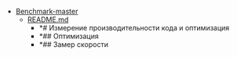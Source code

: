 - <a href = "E:\Node_projects\Node_Way\ArchivTSH_2\ArhivTimur_2\Benchmark-master\cat.Benchmark-master\dir.Benchmark-master.md">Benchmark-master</a>
    - <a href = "E:\Node_projects\Node_Way\ArchivTSH_2\ArhivTimur_2\Benchmark-master\README.md">README.md</a>
        - *# Измерение производительности кода и оптимизация
        - *## Оптимизация
        - *## Замер скорости
